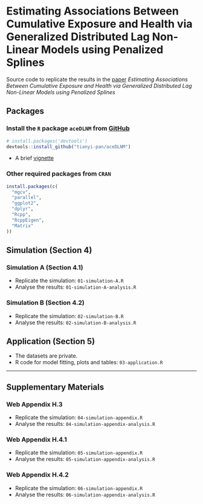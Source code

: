 # Estimating Associations Between Cumulative Exposure and Health via Generalized Distributed Lag Non-Linear Models using Penalized Splines

Source code to replicate the results in the [paper](https://academic.oup.com/biometrics/article/81/3/ujaf116/8253979) *Estimating Associations Between Cumulative Exposure and Health via Generalized Distributed Lag Non-Linear Models using Penalized Splines*

## Packages
### Install the `R` package `aceDLNM` from [GitHub](https://github.com/tianyi-pan/aceDLNM)
```R
# install.packages('devtools')
devtools::install_github("tianyi-pan/aceDLNM")
```
+ A brief [vignette](https://tianyi-pan.github.io/aceDLNM)

### Other required packages from `CRAN`
```R
install.packages(c(
  "mgcv",
  "parallel",
  "ggplot2",
  "dplyr",
  "Rcpp",
  "RcppEigen",
  "Matrix"
))
```

## Simulation (Section 4)
### Simulation A (Section 4.1)
+ Replicate the simulation: `01-simulation-A.R`
+ Analyse the results: `01-simulation-A-analysis.R`

### Simulation B (Section 4.2)
+ Replicate the simulation: `02-simulation-B.R`
+ Analyse the results: `02-simulation-B-analysis.R`

## Application (Section 5)
+ The datasets are private. 
+ R code for model fitting, plots and tables: `03-application.R`

---- 

## Supplementary Materials
### Web Appendix H.3
+ Replicate the simulation: `04-simulation-appendix.R`
+ Analyse the results: `04-simulation-appendix-analysis.R`
### Web Appendix H.4.1
+ Replicate the simulation: `05-simulation-appendix.R`
+ Analyse the results: `05-simulation-appendix-analysis.R`
### Web Appendix H.4.2
+ Replicate the simulation: `06-simulation-appendix.R`
+ Analyse the results: `06-simulation-appendix-analysis.R`